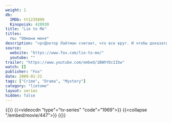 ```yaml
---
weight: 1
db:
  IMDb: tt1235099
  Kinopoisk: 428930
title: "Lie to Me"
titles: 
  ru: "Обмани меня"
description: "<p>Доктор Лайтман считает, что все врут. И чтобы доказать это, ему достаточно всего лишь пару минут пообщаться с человеком. Любое движение, жест, любое неосторожное слово могут выдать в вас лжеца. Надо лишь уметь это увидеть. Среднестатистический человек врет три раза за десять минут разговора. Задача доктора Лайтмана и его коллег - распознать эту ложь, и, используя свои таланты, они спасают от тюрьмы невиновных и сажают за решетку преступников. К Агентству Лайтмана обращаются за помощью федералы, правительство, Конгресс и даже премьер-министр Узбекистана. Но может ли человек быть счастлив, если видит, что все вокруг постоянно лгут?</p>"
source: 
  website: "https://www.fox.com/lie-to-me/"
  youtube: ""
trailer: "https://www.youtube.com/embed/1BWhYDcIIbw"
watch: []
publisher: "Fox"
date: 2009-01-21
tags: ["Crime", "Drama", "Mystery"]
category: "lietome"
layout: series
hidden: false
---
```

{{<players>}}
    {{<videocdn "type"="tv-series" "code"="1969">}}
    {{<collapse "/embed/movie/447">}}
{{</players>}}

